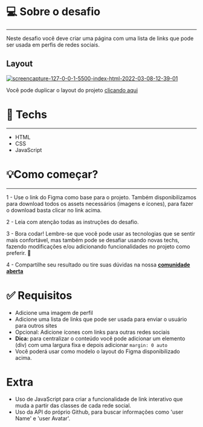 # 💻 Sobre o desafio

---

Neste desafio você deve criar uma página com uma lista de links que pode ser usada em perfis de redes sociais.

## Layout

<a href="https://ibb.co/B632dZd"><img src="https://i.ibb.co/kDB2k8k/screencapture-127-0-0-1-5500-index-html-2022-03-08-12-39-01.png" alt="screencapture-127-0-0-1-5500-index-html-2022-03-08-12-39-01" border="0"></a>

Você pode duplicar o layout do projeto [clicando aqui](https://www.figma.com/file/yi1ycIyAW8QiGiX9bMFHkU/DD-%2F-Social-links/duplicate) 

# 🚀 **Techs**

---

- HTML
- CSS
- JavaScript

# 💡**Como começar?**

---

1 - Use o link do Figma como base para o projeto. Também disponibilizamos para download todos os assets necessários (imagens e ícones), para fazer o download basta clicar no link acima.  

2 - Leia com atenção todas as instruções do desafio.

3 - Bora codar! Lembre-se que você pode usar as tecnologias que se sentir mais confortável, mas também pode se desafiar usando novas techs, fazendo modificações e/ou adicionando funcionalidades no projeto como preferir. 🚀

4 - Compartilhe seu resultado ou tire suas dúvidas na nossa [**comunidade aberta**](https://discord.gg/bacwY2gDCF)  

# ✅ **Requisitos**

- Adicione uma imagem de perfil
- Adicione uma lista de links que pode ser usada para enviar o usuário para outros sites
- Opcional: Adicione ícones com links para outras redes sociais
- **Dica:** para centralizar o conteúdo você pode adicionar um elemento (div) com uma largura fixa e depois adicionar `margin: 0 auto`
- Você poderá usar como modelo o layout do Figma disponibilizado acima.

# **Extra**

- Uso de JavaScript para criar a funcionalidade de link interativo que muda a partir das classes de cada rede social.
- Uso da API do próprio Github, para buscar informações como 'user Name' e 'user Avatar'.
